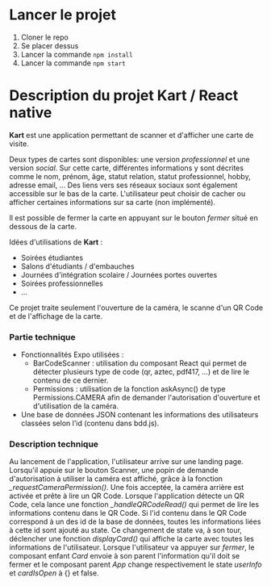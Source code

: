 # Lancer le projet

1. Cloner le repo
2. Se placer dessus
3. Lancer la commande `npm install`
4. Lancer la commande `npm start`

# Description du projet Kart / React native
**Kart** est une application permettant de scanner et d'afficher une carte de visite. 

Deux types de cartes sont disponibles: une version *professionnel* et une version *social*.
Sur cette carte, différentes informations y sont décrites comme le nom, prénom, âge, statut relation, statut professionnel, hobby, adresse email, ...
Des liens vers ses réseaux sociaux sont également accessible sur le bas de la carte.
L'utilisateur peut choisir de cacher ou afficher certaines informations sur sa carte (non implémenté).

Il est possible de fermer la carte en appuyant sur le bouton *fermer* situé en dessous de la carte.

Idées d'utilisations de **Kart** :
* Soirées étudiantes
* Salons d'étudiants / d'embauches 
* Journées d'intégration scolaire / Journées portes ouvertes
* Soirées professionnelles
* ...

Ce projet traite seulement l'ouverture de la caméra, le scanne d'un QR Code et de l'affichage de la carte.


### Partie technique
* Fonctionnalités Expo utilisées :
	* BarCodeScanner : utilisation du composant React qui permet de détecter plusieurs type de code (qr, aztec, pdf417, ...) et de lire le contenu de ce dernier.
	* Permissions : utilisation de la fonction askAsync() de type Permissions.CAMERA afin de demander l'autorisation d'ouverture et d'utilisation de la caméra.
 * Une base de données JSON contenant les informations des utilisateurs classées selon l'id (contenu dans bdd.js).

### Description technique
Au lancement de l'application, l'utilisateur arrive sur une landing page. Lorsqu'il appuie sur le bouton Scanner, une popin de demande d'autorisation à utiliser la caméra est affiché, grâce à la fonction *_requestCameraPermission()*. 
Une fois acceptée, la caméra arrière est activée et prête à lire un QR Code. Lorsque l'application détecte un QR Code, cela lance une fonction *_handleQRCodeRead()* qui permet de lire les informations contenu dans le QR Code.
Si l'id contenu dans le QR Code correspond à un des id de la base de données, toutes les informations liées à cette id sont ajouté au state. Ce changement de state va, à son tour, déclencher une fonction *displayCard()* qui affiche la carte avec toutes les informations de l'utilisateur.
Lorsque l'utilisateur va appuyer sur *fermer*, le composant enfant *Card* envoie à son parent l'information qu'il doit se fermer et le composant parent *App* change respectivement le state *userInfo* et *cardIsOpen* à {} et false.

